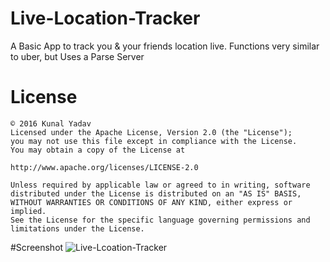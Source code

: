 # Live-Location-Tracker
A Basic App to track you &amp; your friends location live. Functions very similar to uber, but Uses a Parse Server

# License
```
© 2016 Kunal Yadav
Licensed under the Apache License, Version 2.0 (the "License");
you may not use this file except in compliance with the License.
You may obtain a copy of the License at

http://www.apache.org/licenses/LICENSE-2.0

Unless required by applicable law or agreed to in writing, software
distributed under the License is distributed on an "AS IS" BASIS,
WITHOUT WARRANTIES OR CONDITIONS OF ANY KIND, either express or implied.
See the License for the specific language governing permissions and
limitations under the License.
```
#Screenshot
![Live-Lcoation-Tracker](http://i.imgur.com/KqRMtct.jpg)


